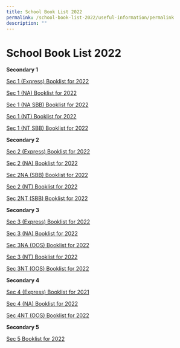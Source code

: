 ```yaml
---
title: School Book List 2022
permalink: /school-book-list-2022/useful-information/permalink
description: ""
---
```

School Book List 2022
=====================

**Secondary 1**  

[Sec 1 (Express) Booklist for 2022](https://admiraltysec.moe.edu.sg/qql/slot/u752/2021/Sec%201%202022%20Booklists/AMSS%20S1%20EXP%20final.pdf)  
  
[Sec 1 (NA) Booklist for 2022](https://admiraltysec.moe.edu.sg/qql/slot/u752/2021/Sec%201%202022%20Booklists/AMSS%20S1%20NA%20final.pdf)  
  
[Sec 1 (NA SBB) Booklist for 2022](https://admiraltysec.moe.edu.sg/qql/slot/u752/2021/Sec%201%202022%20Booklists/AMSS%20S1%20NA%20SBB%20final.pdf)  
  
[Sec 1 (NT) Booklist for 2022](https://admiraltysec.moe.edu.sg/qql/slot/u752/2021/Sec%201%202022%20Booklists/AMSS%20S1%20NT%20final.pdf)  
  
[Sec 1 (NT SBB) Booklist for 2022](https://admiraltysec.moe.edu.sg/qql/slot/u752/2021/Sec%201%202022%20Booklists/AMSS%20S1%20NT%20SBB%20final.pdf)

**Secondary 2**  

[Sec 2 (Express) Booklist for 2022](https://admiraltysec.moe.edu.sg/qql/slot/u752/Useful%20Information/Booklist%202022/AMSS%20S2%20EXP.pdf)  
  
[Sec 2 (NA) Booklist for 2022](https://admiraltysec.moe.edu.sg/qql/slot/u752/Useful%20Information/Booklist%202022/AMSS%20S2%20NA.pdf)  
  
[Sec 2NA (SBB) Booklist for 2022](https://admiraltysec.moe.edu.sg/qql/slot/u752/Useful%20Information/Booklist%202022/AMSS%20S2%20NA%20SBB.pdf)  
  
[Sec 2 (NT) Booklist for 2022](https://admiraltysec.moe.edu.sg/qql/slot/u752/Useful%20Information/Booklist%202022/AMSS%20S2%20NT.pdf)  
  
[Sec 2NT (SBB) Booklist for 2022](https://admiraltysec.moe.edu.sg/qql/slot/u752/Useful%20Information/Booklist%202022/AMSS%20S2%20NT%20SBB.pdf)  

**Secondary 3**

[Sec 3 (Express) Booklist for 2022](https://admiraltysec.moe.edu.sg/qql/slot/u752/Useful%20Information/Booklist%202022/AMSS%20S3%20EXP.pdf)  
  
[Sec 3 (NA) Booklist for 2022](https://admiraltysec.moe.edu.sg/qql/slot/u752/Useful%20Information/Booklist%202022/AMSS%20S3%20NA.pdf)  
  
[Sec 3NA (OOS) Booklist for 2022](https://admiraltysec.moe.edu.sg/qql/slot/u752/Useful%20Information/Booklist%202022/AMSS%20S3%20NA%20OOS.pdf)  
  
[Sec 3 (NT) Booklist for 2022](https://admiraltysec.moe.edu.sg/qql/slot/u752/Useful%20Information/Booklist%202022/AMSS%20S3%20NT.pdf)  
  
[Sec 3NT (OOS) Booklist for 2022](https://admiraltysec.moe.edu.sg/qql/slot/u752/Useful%20Information/Booklist%202022/AMSS%20S3%20NT%20OOS.pdf)  
  

****Secondary 4****

[Sec 4 (Express) Booklist for 2021](https://admiraltysec.moe.edu.sg/qql/slot/u752/Useful%20Information/Booklist%202022/AMSS%20S4%20EXP.pdf)  
  
[Sec 4 (NA) Booklist for 2022](https://admiraltysec.moe.edu.sg/qql/slot/u752/Useful%20Information/Booklist%202022/AMSS%20S4%20NA.pdf)  
  
[Sec 4NT (OOS) Booklist for 2022](https://admiraltysec.moe.edu.sg/qql/slot/u752/Useful%20Information/Booklist%202022/AMSS%20S4%20NT%20OOS.pdf)  

**Secondary 5**

[Sec 5 Booklist for 2022](https://admiraltysec.moe.edu.sg/qql/slot/u752/Useful%20Information/Booklist%202022/AMSS%20S5%20NA.pdf)